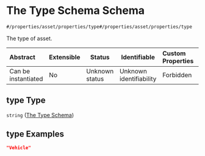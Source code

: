 # The Type Schema Schema

```txt
#/properties/asset/properties/type#/properties/asset/properties/type
```

The type of asset.


| Abstract            | Extensible | Status         | Identifiable            | Custom Properties | Additional Properties | Access Restrictions | Defined In                                                                                          |
| :------------------ | ---------- | -------------- | ----------------------- | :---------------- | --------------------- | ------------------- | --------------------------------------------------------------------------------------------------- |
| Can be instantiated | No         | Unknown status | Unknown identifiability | Forbidden         | Allowed               | none                | [policy_transaction.schema.json\*](../../out/policy_transaction.schema.json "open original schema") |

## type Type

`string` ([The Type Schema](policy_transaction-properties-the-asset-schema-properties-the-type-schema.md))

## type Examples

```json
"Vehicle"
```
